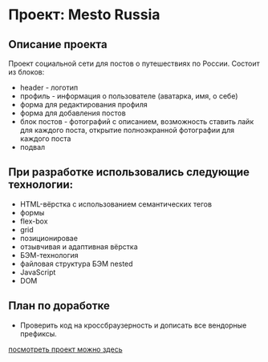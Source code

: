 # Проект: Mesto Russia

## **Описание проекта**

Проект социальной сети для постов о путешествиях по России.
Состоит из блоков:

- header - логотип
- профиль - информация о пользователе (аватарка, имя, о себе)
- форма для редактирования профиля
- форма для добавления постов
- блок постов - фотографий с описанием, возможность ставить лайк для каждого поста, открытие полноэкранной фотографии для каждого поста
- подвал

## **При разработке использовались следующие технологии:**

- HTML-вёрстка с использованием семантических тегов
- формы
- flex-box
- grid
- позиционировае
- отзывчивая и адаптивная вёрстка
- БЭМ-технология
- файловая структура БЭМ nested
- JavaScript
- DOM

## **План по доработке**

- Проверить код на кроссбраузерность и дописать все вендорные префиксы.

[посмотреть проект можно здесь](https://tereneka.github.io/mesto/index.html)
